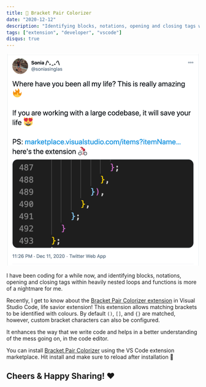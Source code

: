 ```yaml
---
title: 🎨 Bracket Pair Colorizer
date: "2020-12-12"
description: "Identifying blocks, notations, opening and closing tags within heavily nested loops and functions is more of a nightmare for me."
tags: ["extension", "developer", "vscode"]
disqus: true
---
```


![](./codevs.png)

I have been coding for a while now, and identifying blocks, notations, opening and closing tags within heavily nested loops and functions is more of a nightmare for me.

Recently, I get to know about the [Bracket Pair Colorizer extension](https://marketplace.visualstudio.com/items?itemName=CoenraadS.bracket-pair-colorizer-2) in Visual Studio Code, life savior extension! This extension allows matching brackets to be identified with colours. By default `()`, `[]`, and `{}` are matched, however, custom bracket characters can also be configured.

It enhances the way that we write code and helps in a better understanding of the mess going on, in the code editor.

You can install [Bracket Pair Colorizer](https://marketplace.visualstudio.com/items?itemName=CoenraadS.bracket-pair-colorizer-2) using the VS Code extension marketplace. Hit install and make sure to reload after installation 🤗

## **Cheers & Happy Sharing! ❤️**